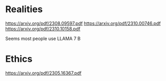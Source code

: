 # Realities
https://arxiv.org/pdf/2308.09597.pdf
https://arxiv.org/pdf/2310.00746.pdf
https://arxiv.org/pdf/2310.10158.pdf

Seems most people use LLAMA 7 B

# Ethics
https://arxiv.org/pdf/2305.16367.pdf
